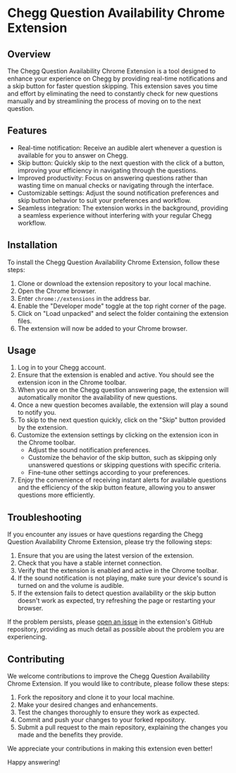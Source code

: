 # Chegg Question Availability Chrome Extension

## Overview

The Chegg Question Availability Chrome Extension is a tool designed to enhance your experience on Chegg by providing real-time notifications and a skip button for faster question skipping. This extension saves you time and effort by eliminating the need to constantly check for new questions manually and by streamlining the process of moving on to the next question.

## Features

- Real-time notification: Receive an audible alert whenever a question is available for you to answer on Chegg.
- Skip button: Quickly skip to the next question with the click of a button, improving your efficiency in navigating through the questions.
- Improved productivity: Focus on answering questions rather than wasting time on manual checks or navigating through the interface.
- Customizable settings: Adjust the sound notification preferences and skip button behavior to suit your preferences and workflow.
- Seamless integration: The extension works in the background, providing a seamless experience without interfering with your regular Chegg workflow.

## Installation

To install the Chegg Question Availability Chrome Extension, follow these steps:

1. Clone or download the extension repository to your local machine.
2. Open the Chrome browser.
3. Enter `chrome://extensions` in the address bar.
4. Enable the "Developer mode" toggle at the top right corner of the page.
5. Click on "Load unpacked" and select the folder containing the extension files.
6. The extension will now be added to your Chrome browser.

## Usage

1. Log in to your Chegg account.
2. Ensure that the extension is enabled and active. You should see the extension icon in the Chrome toolbar.
3. When you are on the Chegg question answering page, the extension will automatically monitor the availability of new questions.
4. Once a new question becomes available, the extension will play a sound to notify you.
5. To skip to the next question quickly, click on the "Skip" button provided by the extension.
6. Customize the extension settings by clicking on the extension icon in the Chrome toolbar.
   - Adjust the sound notification preferences.
   - Customize the behavior of the skip button, such as skipping only unanswered questions or skipping questions with specific criteria.
   - Fine-tune other settings according to your preferences.
7. Enjoy the convenience of receiving instant alerts for available questions and the efficiency of the skip button feature, allowing you to answer questions more efficiently.

## Troubleshooting

If you encounter any issues or have questions regarding the Chegg Question Availability Chrome Extension, please try the following steps:

1. Ensure that you are using the latest version of the extension.
2. Check that you have a stable internet connection.
3. Verify that the extension is enabled and active in the Chrome toolbar.
4. If the sound notification is not playing, make sure your device's sound is turned on and the volume is audible.
5. If the extension fails to detect question availability or the skip button doesn't work as expected, try refreshing the page or restarting your browser.

If the problem persists, please [open an issue](https://github.com/your-extension-repo/issues) in the extension's GitHub repository, providing as much detail as possible about the problem you are experiencing.

## Contributing

We welcome contributions to improve the Chegg Question Availability Chrome Extension. If you would like to contribute, please follow these steps:

1. Fork the repository and clone it to your local machine.
2. Make your desired changes and enhancements.
3. Test the changes thoroughly to ensure they work as expected.
4. Commit and push your changes to your forked repository.
5. Submit a pull request to the main repository, explaining the changes you made and the benefits they provide.

We appreciate your contributions in making this extension even better!

Happy answering!
